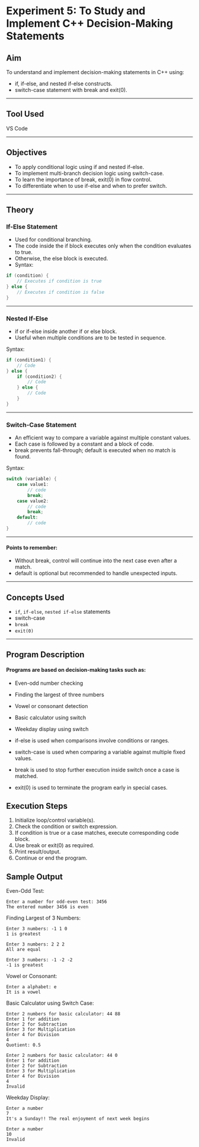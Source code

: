 # Experiment 5: To Study and Implement C++ Decision-Making Statements

## Aim

To understand and implement decision-making statements in C++ using:
- if, if-else, and nested if-else constructs.
- switch-case statement with break and exit(0).

---

## Tool Used

VS Code

--- 

## Objectives

- To apply conditional logic using if and nested if-else.
- To implement multi-branch decision logic using switch-case.
- To learn the importance of break, exit(0) in flow control.
- To differentiate when to use if-else and when to prefer switch.

---

## Theory

### If-Else Statement

- Used for conditional branching.
- The code inside the if block executes only when the condition evaluates to true.
- Otherwise, the else block is executed.
- Syntax:
```cpp
if (condition) {
    // Executes if condition is true
} else {
    // Executes if condition is false
}
```

--- 

### Nested If-Else

- if or if-else inside another if or else block.
- Useful when multiple conditions are to be tested in sequence.

Syntax:
```cpp
if (condition1) {
    // Code
} else {
    if (condition2) {
        // Code
    } else {
        // Code
    }
}
```

---

### Switch-Case Statement

- An efficient way to compare a variable against multiple constant values.
- Each case is followed by a constant and a block of code.
- break prevents fall-through; default is executed when no match is found.

Syntax:
```cpp
switch (variable) {
    case value1:
        // code
        break;
    case value2:
        // code
        break;
    default:
        // code
}
```

--- 

#### Points to remember:
- Without break, control will continue into the next case even after a match.
- default is optional but recommended to handle unexpected inputs.

---

## Concepts Used

- `if`, `if-else`, `nested if-else` statements
- switch-case
- `break`
- `exit(0)`

--- 

## Program Description

#### Programs are based on decision-making tasks such as:
  - Even-odd number checking
  - Finding the largest of three numbers
  - Vowel or consonant detection
  - Basic calculator using switch
  - Weekday display using switch

- if-else is used when comparisons involve conditions or ranges.
- switch-case is used when comparing a variable against multiple fixed values.
- break is used to stop further execution inside switch once a case is matched.
- exit(0) is used to terminate the program early in special cases.

## Execution Steps

1. Initialize loop/control variable(s).
2. Check the condition or switch expression.
3. If condition is true or a case matches, execute corresponding code block.
4. Use break or exit(0) as required.
5. Print result/output.
6. Continue or end the program.

## Sample Output

Even-Odd Test:
```
Enter a number for odd-even test: 3456
The entered number 3456 is even
```

Finding Largest of 3 Numbers:
```
Enter 3 numbers: -1 1 0
1 is greatest
```
```
Enter 3 numbers: 2 2 2
All are equal
```
```
Enter 3 numbers: -1 -2 -2
-1 is greatest
```

Vowel or Consonant:
```
Enter a alphabet: e
It is a vowel
```

Basic Calculator using Switch Case:
```
Enter 2 numbers for basic calculator: 44 88
Enter 1 for addition
Enter 2 for Subtraction
Enter 3 for Multiplication
Enter 4 for Division
4
Quotient: 0.5
```
```
Enter 2 numbers for basic calculator: 44 0
Enter 1 for addition
Enter 2 for Subtraction
Enter 3 for Multiplication
Enter 4 for Division
4
Invalid
```

Weekday Display:
```
Enter a number
7
It's a Sunday!! The real enjoyment of next week begins
```
```
Enter a number
10
Invalid
```

